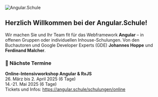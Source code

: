![Angular.Schule](https://github.com/angular-schule/.github/assets/1683147/584edf3c-3836-44ec-9af7-629542b55778)

## Herzlich Willkommen bei der Angular.Schule!
Wir machen Sie und Ihr Team fit für das Webframework **Angular** – in offenen Gruppen oder individuellen Inhouse-Schulungen. Von den Buchautoren und Google Developer Experts (GDE) **Johannes Hoppe** und **Ferdinand Malcher**.

### 📅 Nächste Termine

**Online-Intensivworkshop Angular & RxJS**<br>
26. März bis 2. April 2025 (6 Tage)<br>
14.-21. Mai 2025 (6 Tage)<br>
Tickets und Infos: https://angular.schule/schulungen/online

